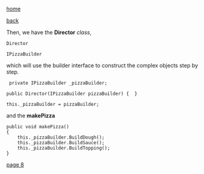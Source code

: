 [home](./page01.md)

[back](./page06.md)

Then, we have the **Director** *class*, 

```
Director
```

```
IPizzaBuilder
```
which will use the builder interface to construct the complex objects step by step.
```
 private IPizzaBuilder _pizzaBuilder;
```

```
public Director(IPizzaBuilder pizzaBuilder) {  }
```

```
this._pizzaBuilder = pizzaBuilder;
```

and the **makePizza**

```
public void makePizza()
{
    this._pizzaBuilder.BuildDough();
    this._pizzaBuilder.BuildSauce();
    this._pizzaBuilder.BuildTopping();
}
```


[page 8](./page08.md)
